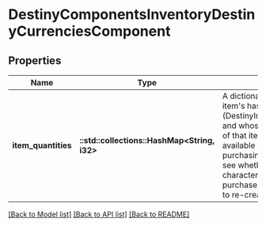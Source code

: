# DestinyComponentsInventoryDestinyCurrenciesComponent

## Properties
Name | Type | Description | Notes
------------ | ------------- | ------------- | -------------
**item_quantities** | **::std::collections::HashMap<String, i32>** | A dictionary - keyed by the item&#39;s hash identifier (DestinyInventoryItemDefinition), and whose value is the amount of that item you have across all available inventory buckets for purchasing.  This allows you to see whether the requesting character can afford any given purchase/action without having to re-create this list itself. | [optional] [default to null]

[[Back to Model list]](../README.md#documentation-for-models) [[Back to API list]](../README.md#documentation-for-api-endpoints) [[Back to README]](../README.md)


